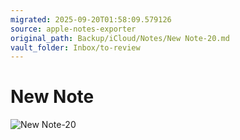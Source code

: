```yaml
---
migrated: 2025-09-20T01:58:09.579126
source: apple-notes-exporter
original_path: Backup/iCloud/Notes/New Note-20.md
vault_folder: Inbox/to-review
---
```

# New Note

![New Note-20](images/New%20Note-20.png)
